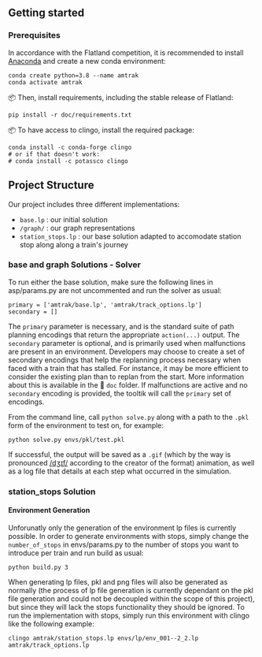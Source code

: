 ## Getting started

### Prerequisites

In accordance with the Flatland competition, it is recommended to install [Anaconda](https://www.anaconda.com/distribution/) and create a new conda environment:
```
conda create python=3.8 --name amtrak
conda activate amtrak
```

📦 Then, install requirements, including the stable release of Flatland:
```
pip install -r doc/requirements.txt
```

📦 To have access to clingo, install the required package:
```
conda install -c conda-forge clingo
# or if that doesn't work:
# conda install -c potassco clingo
```

## Project Structure

Our project includes three different implementations:

- `base.lp` : our initial solution
- `/graph/` : our graph representations 
- `station_stops.lp` : our base solution adapted to accomodate station stop along along a train's journey


### base and graph Solutions - Solver

To run either the base solution, make sure the following lines in asp/params.py are not uncommented and run the solver as usual:

```
primary = ['amtrak/base.lp', 'amtrak/track_options.lp']
secondary = []
```

The `primary` parameter is necessary, and is the standard suite of path planning encodings that return the appropriate `action(...)` output.  The `secondary` parameter is optional, and is primarily used when malfunctions are present in an environment.  Developers may choose to create a set of secondary encodings that help the replanning process necessary when faced with a train that has stalled.  For instance, it may be more efficient to consider the existing plan than to replan from the start.  More information about this is available in the 📁 `doc` folder.  If malfunctions are active and no `secondary` encoding is provided, the tooltik will call the `primary` set of encodings.

From the command line, call `python solve.py` along with a path to the `.pkl` form of the environment to test on, for example:
```
python solve.py envs/pkl/test.pkl
```

If successful, the output will be saved as a `.gif` (which by the way is pronounced [/dʒɪf/](https://www.abc.net.au/news/2018-08-10/is-it-pronounced-gif-or-jif/10102374) according to the creator of the format) animation, as well as a log file that details at each step what occurred in the simulation.


### station_stops Solution

#### Environment Generation

Unforunatly only the generation of the environment lp files is currently possible. In order to generate environments with stops, simply change the `number_of_stops` in envs/params.py to the number of stops you want to introduce per train and run build as usual:

```
python build.py 3
```

When generating lp files, pkl and png files will also be generated as normally (the process of lp file generation is currently dependant on the pkl file generation and could not be decoupled within the scope of this project), but since they will lack the stops functionality they should be ignored.  To run the implementation with stops, simply run this environment with clingo like the following example:

```
clingo amtrak/station_stops.lp envs/lp/env_001--2_2.lp amtrak/track_options.lp
```

